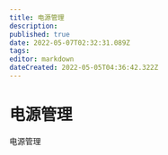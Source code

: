 ```yaml
---
title: 电源管理
description: 
published: true
date: 2022-05-07T02:32:31.089Z
tags: 
editor: markdown
dateCreated: 2022-05-05T04:36:42.322Z
---
```


# 电源管理
电源管理